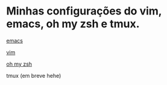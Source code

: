 # Minhas configurações do vim, emacs, oh my zsh e tmux.

[emacs](/emacs)

[vim](/vim)

[oh my zsh](/oh-my-zsh)

tmux (em breve hehe)
